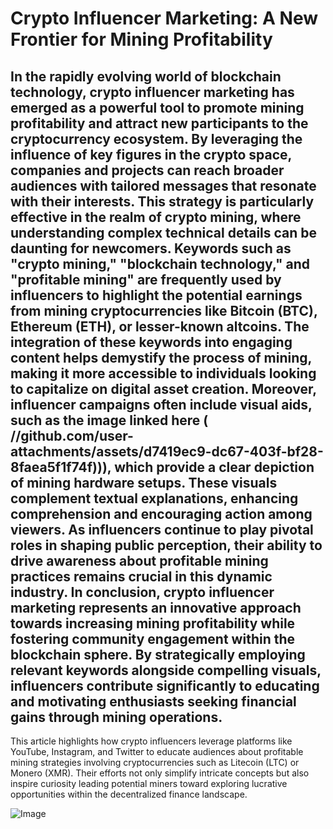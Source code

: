 # Crypto Influencer Marketing: A New Frontier for Mining Profitability
In the rapidly evolving world of blockchain technology, crypto influencer marketing has emerged as a powerful tool to promote mining profitability and attract new participants to the cryptocurrency ecosystem. By leveraging the influence of key figures in the crypto space, companies and projects can reach broader audiences with tailored messages that resonate with their interests. This strategy is particularly effective in the realm of crypto mining, where understanding complex technical details can be daunting for newcomers.
Keywords such as "crypto mining," "blockchain technology," and "profitable mining" are frequently used by influencers to highlight the potential earnings from mining cryptocurrencies like Bitcoin (BTC), Ethereum (ETH), or lesser-known altcoins. The integration of these keywords into engaging content helps demystify the process of mining, making it more accessible to individuals looking to capitalize on digital asset creation.
Moreover, influencer campaigns often include visual aids, such as the image linked here ( //github.com/user-attachments/assets/d7419ec9-dc67-403f-bf28-8faea5f1f74f))), which provide a clear depiction of mining hardware setups. These visuals complement textual explanations, enhancing comprehension and encouraging action among viewers. As influencers continue to play pivotal roles in shaping public perception, their ability to drive awareness about profitable mining practices remains crucial in this dynamic industry.
In conclusion, crypto influencer marketing represents an innovative approach towards increasing mining profitability while fostering community engagement within the blockchain sphere. By strategically employing relevant keywords alongside compelling visuals, influencers contribute significantly to educating and motivating enthusiasts seeking financial gains through mining operations.
---
This article highlights how crypto influencers leverage platforms like YouTube, Instagram, and Twitter to educate audiences about profitable mining strategies involving cryptocurrencies such as Litecoin (LTC) or Monero (XMR). Their efforts not only simplify intricate concepts but also inspire curiosity leading potential miners toward exploring lucrative opportunities within the decentralized finance landscape.


![Image](https://github.com/user-attachments/assets/4a25d116-2220-4385-b08e-f287af8fcbc4)